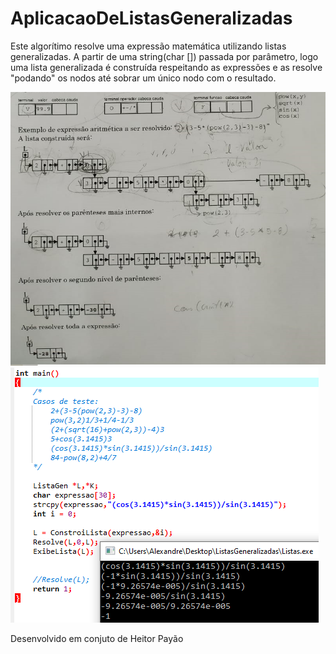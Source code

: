 # AplicacaoDeListasGeneralizadas
Este algorítimo resolve uma expressão matemática utilizando listas generalizadas. A partir de uma string(char []) passada por parâmetro, logo uma lista generalizada é construída respeitando as expressões e as resolve "podando" os nodos até sobrar um único nodo com o resultado.

![](ListasGeneralizadas/imgs/img1.png)
![](ListasGeneralizadas/imgs/img2.png)


Desenvolvido em conjuto de Heitor Payão
